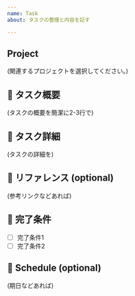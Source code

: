 ```yaml
---
name: Task
about: タスクの整理と内容を記す

---
```


## Project

(関連するプロジェクトを選択してください。)

## 💪 タスク概要

(タスクの概要を簡潔に2-3行で)

## 📄 タスク詳細

(タスクの詳細を)

## 📖 リファレンス (optional)

(参考リンクなどあれば)

## 🚀 完了条件

- [ ] 完了条件1
- [ ] 完了条件2

## 📆 Schedule (optional)

(期日などあれば)

